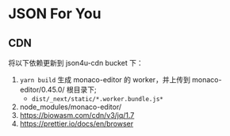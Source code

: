 # JSON For You

## CDN

将以下依赖更新到 json4u-cdn bucket 下：

1. `yarn build` 生成 monaco-editor 的 worker，并上传到 monaco-editor/0.45.0/ 根目录下;
    - `dist/_next/static/*.worker.bundle.js*`
2. node_modules/monaco-editor/
3. https://biowasm.com/cdn/v3/jq/1.7
4. https://prettier.io/docs/en/browser